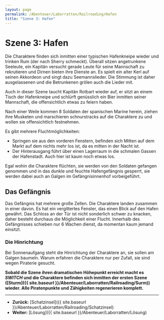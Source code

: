 ```yaml
---
layout: page
permalink: /Abenteuer/Laborratten/Railroading/Hafen
title: "Szene 3: Hafen"
---
```


# Szene 3: Hafen

Die Charaktere finden sich inmitten einer typischen Hafenkneipe wieder und trinken Rum (der nach Sherry schmeckt). Überall sitzen angetrunkene Seeleute, ein Kapitän versucht gerade Leute für seine Mannschaft zu rekrutieren und Dirnen bieten ihre Dienste an. Es spielt ein alter Kerl auf seinen Akkordeon und singt dazu Seemannslieder. Die Stimmung ist daher ausgelassenen und die Betrunkenen grölen auch die Lieder mit.

Auch in dieser Szene taucht Kapitän Rotbart wieder auf, er sitzt an einem Tisch der Hafenkneipe und schlürft genüsslich ein Bier inmitten seiner Mannschaft, die offensichtlich etwas zu feiern haben.

Nach einer Weile kommen 8 Soldaten der spanischen Marine herein, ziehen ihre Musketen und marschieren schnurstracks auf die Charaktere zu und wollen sie offensichtlich festnehmen.

Es gibt mehrere Fluchtmöglichkeiten:

- Springen sie aus den vorderen Fenstern, befinden sich Mitten auf dem Markt auf dem nichts mehr los ist, da es mitten in der Nacht ist.
- Der Hinterausgang führt über einen Lagerraum in die schmalen Gassen der Hafenstadt. Auch hier ist kaum noch etwas los.

Egal wohin die Charaktere flüchten, sie werden von den Soldaten gefangen genommen und in das dunkle und feuchte Hafengefängnis gesperrt, sie werden dabei auch an Galgen im Gefängnisinnenhof vorbeigeführt.

## Das Gefängnis

Das Gefängnis hat mehrere große Zellen. Die Charaktere landen zusammen in einer davon. Es hat ein vergittertes Fenster, das einen Blick auf den Hafen gewährt. Das Schloss an der Tür ist nicht sonderlich schwer zu knacken, daher besteht durchaus die Möglichkeit einer Flucht. Innerhalb des Gefängnisses schieben nur 6 Wachen dienst, da momentan kaum jemand einsitzt.

### Die Hinrichtung

Bei Sonnenaufgang steht die Hinrichtung der Charaktere an, sie sollen am Galgen baumeln. Warum erfahren die Charaktere nur per Zufall, sie sind wegen Piraterie gesucht.

**Sobald die Szene ihren dramatischen Höhepunkt erreicht macht es *SWITCH* und die Charaktere befinden sich inmitten der ersten Szene ([Sturm]({{ site.baseurl }}/Abenteuer/Laborratten/Railroading/Surm)) wieder. Alle Piratenpunkte und Zähigkeiten regenerieren komplett.**

***

- **Zurück:** [Schatzinsel]({{ site.baseurl }}/Abenteuer/Laborratten/Railroading/Schatzinsel)
- **Weiter:** [Lösung]({{ site.baseurl }}/Abenteuer/Laborratten/Lösung)
